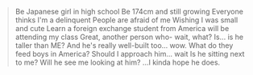 >Be Japanese girl in high school
>Be 174cm and still growing
>Everyone thinks I'm a delinquent
>People are afraid of me
>Wishing I was small and cute
>Learn a foreign exchange student from America will be attending my class
>Great, another person who- wait, what?
>Is... is he taller than ME?
>And he's really well-built too... wow.
>What do they feed boys in America?
>Should I approach him... wait
>Is he sitting next to me?
>Will he see me looking at him?
>...I kinda hope he does.
